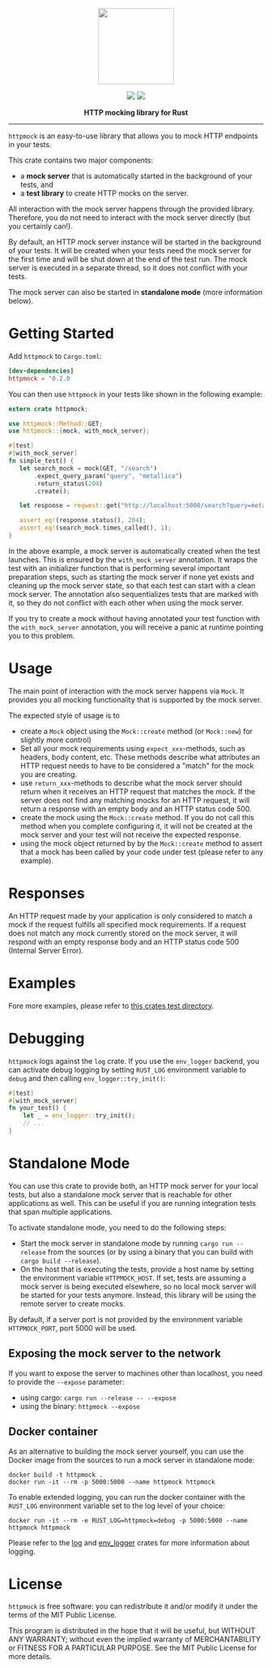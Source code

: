 <p align="center"><img height="150" src="https://raw.githubusercontent.com/alexliesenfeld/httpmock/master/banner.png"></p>
<p align="center">
    <a href="https://crates.io/crates/httpmock"><img src="https://img.shields.io/crates/v/httpmock.svg"></a>
    <a href="https://docs.rs/httpmock"><img src="https://docs.rs/httpmock/badge.svg"></a>
</p>
<p align="center"><b>HTTP mocking library for Rust</b></p>

---
`httpmock` is an easy-to-use library that allows you to mock HTTP endpoints in your tests.

This crate contains two major components:

* a **mock server** that is automatically started in the background of your tests, and
* a **test library** to create HTTP mocks on the server.

All interaction with the mock server happens through the provided library. Therefore, you do
not need to interact with the mock server directly (but you certainly can!).

By default, an HTTP mock server instance will be started in the background of
your tests. It will be created when your tests need the mock server for the first
time and will be shut down at the end of the test run. The mock server is executed in a
separate thread, so it does not conflict with your tests.

The mock server can also be started in **standalone mode** (more information below).

# Getting Started
Add `httpmock` to `Cargo.toml`:

```toml
[dev-dependencies]
httpmock = "0.2.0
```

You can then use `httpmock` in your tests like shown in the following example:
```rust
extern crate httpmock;

use httpmock::Method::GET;
use httpmock::{mock, with_mock_server};

#[test]
#[with_mock_server]
fn simple_test() {
   let search_mock = mock(GET, "/search")
       .expect_query_param("query", "metallica")
       .return_status(204)
       .create();

   let response = reqwest::get("http://localhost:5000/search?query=metallica").unwrap();

   assert_eq!(response.status(), 204);
   assert_eq!(search_mock.times_called(), 1);
}
```
In the above example, a mock server is automatically created when the test launches.
This is ensured by the `with_mock_server`
annotation. It wraps the test with an initializer function that is performing several important
preparation steps, such as starting the mock server if none yet exists
and cleaning up the mock server state, so that each test can start with
a clean mock server. The annotation also sequentializes tests that are marked with it, so
they do not conflict with each other when using the mock server.

If you try to create a mock without having annotated your test function
with the `with_mock_server` annotation,
you will receive a panic at runtime pointing you to this problem.

# Usage
The main point of interaction with the mock server happens via `Mock`.
It provides you all mocking functionality that is supported by the mock server.

The expected style of usage is to
* create a `Mock` object using the
`Mock::create` method
(or `Mock::new`) for slightly more control)
* Set all your mock requirements using `expect_xxx`-methods, such as headers, body content, etc.
These methods describe what attributes an HTTP request needs to have to be considered a
"match" for the mock you are creating.
* use `return_xxx`-methods to describe what the mock server should return when it receives
an HTTP request that matches the mock. If the server does not find any matching mocks for an
HTTP request, it will return a response with an empty body and an HTTP status code 500.
* create the mock using the `Mock::create` method. If you do
not call this method when you complete configuring it, it will not be created at the mock
server and your test will not receive the expected response.
* using the mock object returned by by the `Mock::create` method
to assert that a mock has been called by your code under test (please refer to any example).

# Responses
An HTTP request made by your application is only considered to match a mock if the request
fulfills all specified mock requirements. If a request does not match any mock currently stored
on the mock server, it will respond with an empty response body and an HTTP status code 500
(Internal Server Error).

# Examples
Fore more examples, please refer to
[this crates test directory](https://github.com/alexliesenfeld/httpmock/blob/master/tests/integration_tests.rs ).

# Debugging
`httpmock` logs against the `log` crate. If you use the `env_logger` backend, you can activate
debug logging by setting `RUST_LOG` environment variable to `debug` and then calling
`env_logger::try_init()`:
```rust
#[test]
#[with_mock_server]
fn your_test() {
    let _ = env_logger::try_init();
    // ...
}
```

# Standalone Mode
You can use this crate to provide both, an HTTP mock server for your local tests,
but also a standalone mock server that is reachable for other applications as well. This can be
useful if you are running integration tests that span multiple applications.

To activate standalone mode, you need to do the following steps:
* Start the mock server in standalone mode by running `cargo run --release` from the sources
(or by using a binary that you can build with `cargo build --release`).
* On the host that is executing the tests, provide a host name by setting the environment variable
`HTTPMOCK_HOST`. If set, tests are assuming a mock server is being executed elsewhere,
so no local mock server will be started for your tests anymore. Instead, this library will be using
the remote server to create mocks.

By default, if a server port is not provided by the environment variable
`HTTPMOCK_PORT`, port 5000 will be used.

## Exposing the mock server to the network
If you want to expose the server to machines other than localhost, you need to provide the
`--expose` parameter:
* using cargo: `cargo run --release -- --expose`
* using the binary: `httpmock --expose`

## Docker container
As an alternative to building the mock server yourself, you can use the Docker image from
the sources to run a mock server in standalone mode:
```shell
docker build -t httpmock .
docker run -it --rm -p 5000:5000 --name httpmock httpmock
```

To enable extended logging, you can run the docker container with the `RUST_LOG` environment
variable set to the log level of your choice:
```shell
docker run -it --rm -e RUST_LOG=httpmock=debug -p 5000:5000 --name httpmock httpmock
```
Please refer to the [log](https://docs.rs/crate/log) and [env_logger](https://docs.rs/crate/env_logger) crates
for more information about logging.

# License
`httpmock` is free software: you can redistribute it and/or modify it under the terms of the MIT Public License.
 
This program is distributed in the hope that it will be useful, but WITHOUT ANY WARRANTY; without even the implied 
warranty of MERCHANTABILITY or FITNESS FOR A PARTICULAR PURPOSE. See the MIT Public License for more details.
